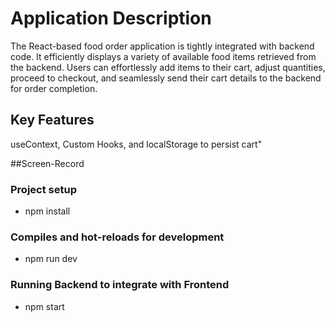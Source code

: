 # Application Description
The React-based food order application is tightly integrated with backend code. It efficiently displays a variety of available food items retrieved from the backend. Users can effortlessly add items to their cart, adjust quantities, proceed to checkout, and seamlessly send their cart details to the backend for order completion.

## Key Features 
useContext, Custom Hooks, and localStorage to persist cart"

##Screen-Record



### Project setup <a name = "Project-setup"></a>
- npm install

### Compiles and hot-reloads for development <a name = "Compiles-and-hot-reloads-for-development"></a>
- npm run dev

### Running Backend to integrate with Frontend
- npm start
